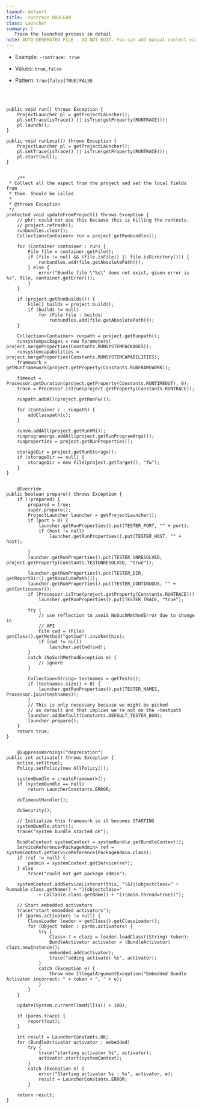 ```yaml
---
layout: default
title: -runtrace BOOLEAN
class: Launcher
summary: |
   Trace the launched process in detail
note: AUTO-GENERATED FILE - DO NOT EDIT. You can add manual content via same filename in ext folder. 
---
```


- Example: `-runtrace: true`

- Values: `true,false`

- Pattern: `true|false|TRUE|FALSE`

<!-- Manual content from: ext/runtrace.md --><br /><br />

	public void run() throws Exception {
		ProjectLauncher pl = getProjectLauncher();
		pl.setTrace(isTrace() || isTrue(getProperty(RUNTRACE)));
		pl.launch();
	}

	public void runLocal() throws Exception {
		ProjectLauncher pl = getProjectLauncher();
		pl.setTrace(isTrace() || isTrue(getProperty(RUNTRACE)));
		pl.start(null);
	}

	
		/**
	 * Collect all the aspect from the project and set the local fields from
	 * them. Should be called
	 * 
	 * @throws Exception
	 */
	protected void updateFromProject() throws Exception {
		// pkr: could not use this because this is killing the runtests.
		// project.refresh();
		runbundles.clear();
		Collection<Container> run = project.getRunbundles();

		for (Container container : run) {
			File file = container.getFile();
			if (file != null && (file.isFile() || file.isDirectory())) {
				runbundles.add(file.getAbsolutePath());
			} else {
				error("Bundle file \"%s\" does not exist, given error is %s", file, container.getError());
			}
		}

		if (project.getRunBuilds()) {
			File[] builds = project.build();
			if (builds != null)
				for (File file : builds)
					runbundles.add(file.getAbsolutePath());
		}

		Collection<Container> runpath = project.getRunpath();
		runsystempackages = new Parameters( project.mergeProperties(Constants.RUNSYSTEMPACKAGES));
		runsystemcapabilities = project.mergeProperties(Constants.RUNSYSTEMCAPABILITIES);
		framework = getRunframework(project.getProperty(Constants.RUNFRAMEWORK));

		timeout = Processor.getDuration(project.getProperty(Constants.RUNTIMEOUT), 0);
		trace = Processor.isTrue(project.getProperty(Constants.RUNTRACE));

		runpath.addAll(project.getRunFw());

		for (Container c : runpath) {
			addClasspath(c);
		}

		runvm.addAll(project.getRunVM());
		runprogramargs.addAll(project.getRunProgramArgs());
		runproperties = project.getRunProperties();

		storageDir = project.getRunStorage();
		if (storageDir == null) {
			storageDir = new File(project.getTarget(), "fw");
		}
	}
	
	
		@Override
	public boolean prepare() throws Exception {
		if (!prepared) {
			prepared = true;
			super.prepare();
			ProjectLauncher launcher = getProjectLauncher();
			if (port > 0) {
				launcher.getRunProperties().put(TESTER_PORT, "" + port);
				if (host != null)
					launcher.getRunProperties().put(TESTER_HOST, "" + host);

			}
			launcher.getRunProperties().put(TESTER_UNRESOLVED, project.getProperty(Constants.TESTUNRESOLVED, "true"));

			launcher.getRunProperties().put(TESTER_DIR, getReportDir().getAbsolutePath());
			launcher.getRunProperties().put(TESTER_CONTINUOUS, "" + getContinuous());
			if (Processor.isTrue(project.getProperty(Constants.RUNTRACE)))
				launcher.getRunProperties().put(TESTER_TRACE, "true");

			try {
				// use reflection to avoid NoSuchMethodError due to change in
				// API
				File cwd = (File) getClass().getMethod("getCwd").invoke(this);
				if (cwd != null)
					launcher.setCwd(cwd);
			}
			catch (NoSuchMethodException e) {
				// ignore
			}

			Collection<String> testnames = getTests();
			if (testnames.size() > 0) {
				launcher.getRunProperties().put(TESTER_NAMES, Processor.join(testnames));
			}
			// This is only necessary because we might be picked
			// as default and that implies we're not on the -testpath
			launcher.addDefault(Constants.DEFAULT_TESTER_BSN);
			launcher.prepare();
		}
		return true;
	}
	
	
		@SuppressWarnings("deprecation")
	public int activate() throws Exception {
		active.set(true);
		Policy.setPolicy(new AllPolicy());

		systemBundle = createFramework();
		if (systemBundle == null)
			return LauncherConstants.ERROR;

		doTimeoutHandler();

		doSecurity();

		// Initialize this framework so it becomes STARTING
		systemBundle.start();
		trace("system bundle started ok");

		BundleContext systemContext = systemBundle.getBundleContext();
		ServiceReference<PackageAdmin> ref = systemContext.getServiceReference(PackageAdmin.class);
		if (ref != null) {
			padmin = systemContext.getService(ref);
		} else
			trace("could not get package admin");

		systemContext.addServiceListener(this, "(&(|(objectclass=" + Runnable.class.getName() + ")(objectclass="
				+ Callable.class.getName() + "))(main.thread=true))");

		// Start embedded activators
		trace("start embedded activators");
		if (parms.activators != null) {
			ClassLoader loader = getClass().getClassLoader();
			for (Object token : parms.activators) {
				try {
					Class< ? > clazz = loader.loadClass((String) token);
					BundleActivator activator = (BundleActivator) clazz.newInstance();
					embedded.add(activator);
					trace("adding activator %s", activator);
				}
				catch (Exception e) {
					throw new IllegalArgumentException("Embedded Bundle Activator incorrect: " + token + ", " + e);
				}
			}
		}

		update(System.currentTimeMillis() + 100);

		if (parms.trace) {
			report(out);
		}

		int result = LauncherConstants.OK;
		for (BundleActivator activator : embedded)
			try {
				trace("starting activator %s", activator);
				activator.start(systemContext);
			}
			catch (Exception e) {
				error("Starting activator %s : %s", activator, e);
				result = LauncherConstants.ERROR;
			}

		return result;
	}
